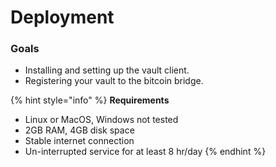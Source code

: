 # Deployment

### Goals

* Installing and setting up the vault client.
* Registering your vault to the bitcoin bridge.

{% hint style="info" %}
**Requirements**

* Linux or MacOS, Windows not tested
* 2GB RAM, 4GB disk space
* Stable internet connection
* Un-interrupted service for at least 8 hr/day
{% endhint %}
